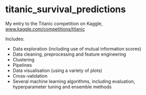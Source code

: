 # titanic_survival_predictions
My entry to the Titanic competition on Kaggle, www.kaggle.com/competitions/titanic

Includes:
* Data exploration (including use of mutual information scores)
* Data cleaning, preprocessing and feature engineering
* Clustering
* Pipelines
* Data visualisation (using a variety of plots)
* Cross-validation
* Several machine learning algorithms, including evaluation, hyperparameter tuning and ensemble methods
